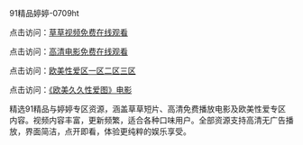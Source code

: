 91精品婷婷-0709ht

点击访问：<a href="https://heiliaoxwd5i8.pages.dev">草草视频免费在线观看</a>

点击访问：<a href="https://heiliaowt0d7p.pages.dev">高清电影免费在线观看</a>

点击访问：<a href="https://heiliaoga6s9v.pages.dev">欧美性爱区一区二区三区</a>

点击访问：<a href="https://heiliaoow5kzm.pages.dev">《欧美久久性爱图》电影</a>

<p>精选91精品与婷婷专区资源，涵盖草草短片、高清免费播放电影及欧美性爱专区内容。视频内容丰富，更新频繁，适合各种口味用户。全部资源支持高清无广告播放，界面简洁，点开即看，体验更纯粹的娱乐享受。</p>

<span style="display:none;">[Canonical link](）</span>
